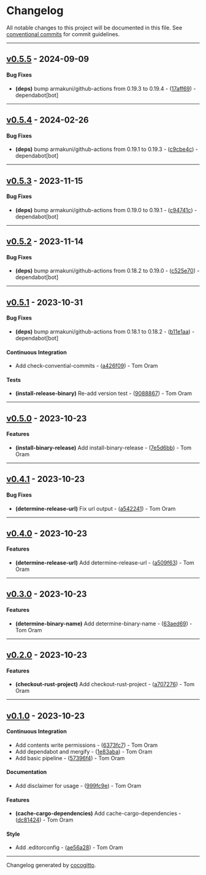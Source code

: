 # Changelog
All notable changes to this project will be documented in this file. See [conventional commits](https://www.conventionalcommits.org/) for commit guidelines.

- - -
## [v0.5.5](https://github.com/tomphp/github-actions/compare/v0.5.4..v0.5.5) - 2024-09-09
#### Bug Fixes
- **(deps)** bump armakuni/github-actions from 0.19.3 to 0.19.4 - ([17aff69](https://github.com/tomphp/github-actions/commit/17aff69f93ba5dc77baeff2bbb5b96391f62a668)) - dependabot[bot]

- - -

## [v0.5.4](https://github.com/tomphp/github-actions/compare/v0.5.3..v0.5.4) - 2024-02-26
#### Bug Fixes
- **(deps)** bump armakuni/github-actions from 0.19.1 to 0.19.3 - ([c9cbe4c](https://github.com/tomphp/github-actions/commit/c9cbe4cbeb89ddf3b1edcc04047d7c9a0af5f983)) - dependabot[bot]

- - -

## [v0.5.3](https://github.com/tomphp/github-actions/compare/v0.5.2..v0.5.3) - 2023-11-15
#### Bug Fixes
- **(deps)** bump armakuni/github-actions from 0.19.0 to 0.19.1 - ([c94741c](https://github.com/tomphp/github-actions/commit/c94741cd67eea919c2d3d923eebfb63f9fb14ed5)) - dependabot[bot]

- - -

## [v0.5.2](https://github.com/tomphp/github-actions/compare/v0.5.1..v0.5.2) - 2023-11-14
#### Bug Fixes
- **(deps)** bump armakuni/github-actions from 0.18.2 to 0.19.0 - ([c525e70](https://github.com/tomphp/github-actions/commit/c525e70ef9ebd6f7f041968a9563aa49919d2cc5)) - dependabot[bot]

- - -

## [v0.5.1](https://github.com/tomphp/github-actions/compare/v0.5.0..v0.5.1) - 2023-10-31
#### Bug Fixes
- **(deps)** bump armakuni/github-actions from 0.18.1 to 0.18.2 - ([b11e1aa](https://github.com/tomphp/github-actions/commit/b11e1aa8a5309d62227c4250e97d3591e580295d)) - dependabot[bot]
#### Continuous Integration
- Add check-convential-commits - ([a426f09](https://github.com/tomphp/github-actions/commit/a426f092519fd57cf6b9137d8f8c6a6ef617b130)) - Tom Oram
#### Tests
- **(install-release-binary)** Re-add version test - ([9088867](https://github.com/tomphp/github-actions/commit/9088867ec1c8150b6dd6bbb098df80d5870bd574)) - Tom Oram

- - -

## [v0.5.0](https://github.com/tomphp/github-actions/compare/v0.4.1..v0.5.0) - 2023-10-23
#### Features
- **(install-binary-release)** Add install-binary-release - ([7e5d6bb](https://github.com/tomphp/github-actions/commit/7e5d6bb83b9f5dd95bb53ff899028cffe69e5c15)) - Tom Oram

- - -

## [v0.4.1](https://github.com/tomphp/github-actions/compare/v0.4.0..v0.4.1) - 2023-10-23
#### Bug Fixes
- **(determine-release-url)** Fix url output - ([a542241](https://github.com/tomphp/github-actions/commit/a542241bee5a1833b2eb134cdad58e72cc4c9dcd)) - Tom Oram

- - -

## [v0.4.0](https://github.com/tomphp/github-actions/compare/v0.3.0..v0.4.0) - 2023-10-23
#### Features
- **(determine-release-url)** Add determine-release-url - ([a509f63](https://github.com/tomphp/github-actions/commit/a509f633c37865ad66dcdbe56b5f5c34b267925a)) - Tom Oram

- - -

## [v0.3.0](https://github.com/tomphp/github-actions/compare/v0.2.0..v0.3.0) - 2023-10-23
#### Features
- **(determine-binary-name)** Add determine-binary-name - ([63aed69](https://github.com/tomphp/github-actions/commit/63aed695440fa63fe8d6a03432c237d63bcac6ad)) - Tom Oram

- - -

## [v0.2.0](https://github.com/tomphp/github-actions/compare/v0.1.0..v0.2.0) - 2023-10-23
#### Features
- **(checkout-rust-project)** Add checkout-rust-project - ([a707276](https://github.com/tomphp/github-actions/commit/a707276d6f5249ab8e95164fe525263c8bcf36f5)) - Tom Oram

- - -

## [v0.1.0](https://github.com/tomphp/github-actions/compare/28d9d0aebb426d0c8a21bc3e3e4904ffadb7ef50..v0.1.0) - 2023-10-23
#### Continuous Integration
- Add contents write permissions - ([6373fc7](https://github.com/tomphp/github-actions/commit/6373fc71d731f64eba8bd80ff5dc0f102d889d55)) - Tom Oram
- Add dependabot and mergify - ([1e83aba](https://github.com/tomphp/github-actions/commit/1e83aba5f88ece5fac227115033ed5e24bab6ad1)) - Tom Oram
- Add basic pipeline - ([57396f4](https://github.com/tomphp/github-actions/commit/57396f4d0a348b871817a9566b4c0adef1cd8917)) - Tom Oram
#### Documentation
- Add disclaimer for usage - ([999fc9e](https://github.com/tomphp/github-actions/commit/999fc9e6e0eba550b4efb89354262b6a6737a160)) - Tom Oram
#### Features
- **(cache-cargo-dependencies)** Add cache-cargo-dependencies - ([dc81424](https://github.com/tomphp/github-actions/commit/dc814241ecaa52ec1c4de3371e3281049cb797ab)) - Tom Oram
#### Style
- Add .editorconfig - ([ae56a28](https://github.com/tomphp/github-actions/commit/ae56a28a0eab8c76b86973dfc09f9d2d61932348)) - Tom Oram

- - -

Changelog generated by [cocogitto](https://github.com/cocogitto/cocogitto).